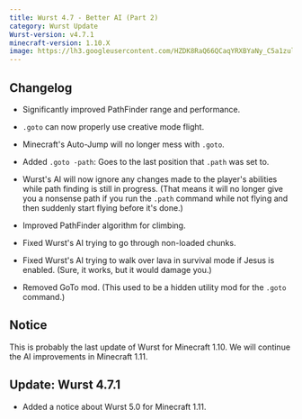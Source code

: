 ```yaml
---
title: Wurst 4.7 - Better AI (Part 2)
category: Wurst Update
Wurst-version: v4.7.1
minecraft-version: 1.10.X
image: https://lh3.googleusercontent.com/HZDK8RaQ66QCaqYRXBYaNy_C5a1zulDoPERlOv1kUlXbMjnY_T_HjCwliQlBfaFREXbkItqQVri5_x1QStEskmEbmOJZ9tyU8yx51s-HWvuXbrsbtCa2_gZD4YqXKmftMiDqz56X0WJd0Qh7ieylYRNPVVdhBNCCbrLziYf92ngnm5pq31pBWj89nUSdnYcj_lkpSYbDzJwQTAhX5lkbyE4S56drZwn_vC7d0UF08XxPtxOWXBzp5Fw3J2ubVSF7Ixo4UUUietLGoTsr5jv-2YEUsqY8bIGimkzf0Lc04c6h-2Bs39dj3UzQJbaHziUlxFt0b_omsd6U44L7_McVTrGgiHmUYUp1Vzpx69ntZGxfrQxhC41t4iIpBH4lQiOzpU-btP7jIACJVUV8wHf5w9zSxrJu8dXYOBbuQoWP3Y8JCWCrjJL9l-ZZswve0XVgCynlsXG9Rjc4k-6q_DXOfpxbAkxOujGL3b8Js3ido55sYRQFjapIdSy4KhUTDBj3u8V1j5VTJAihMHkSH91ourM18o-Wx0xREvOgiM9cbQuG15DaGbsTAC4lUtwkb5epD1TwII6iY78CbzenxFniaCOoKBv8C4aqe9mB4ynUSAJ_Xs-e=w1280-h720-no
---
```

## Changelog

- Significantly improved PathFinder range and performance.

- `.goto` can now properly use creative mode flight.

- Minecraft's Auto-Jump will no longer mess with `.goto`.

- Added `.goto -path`: Goes to the last position that `.path` was set to.

- Wurst's AI will now ignore any changes made to the player's abilities while path finding is still in progress. (That means it will no longer give you a nonsense path if you run the `.path` command while not flying and then suddenly start flying before it's done.)

- Improved PathFinder algorithm for climbing.

- Fixed Wurst's AI trying to go through non-loaded chunks.

- Fixed Wurst's AI trying to walk over lava in survival mode if Jesus is enabled. (Sure, it works, but it would damage you.)

- Removed GoTo mod. (This used to be a hidden utility mod for the `.goto` command.)

## Notice

This is probably the last update of Wurst for Minecraft 1.10. We will continue the AI improvements in Minecraft 1.11.

## Update: Wurst 4.7.1

- Added a notice about Wurst 5.0 for Minecraft 1.11.
